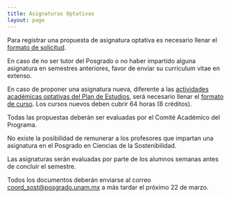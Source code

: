 ```yaml
---
title: Asignaturas Optativas
layout: page
---
```


Para registrar una propuesta de asignatura optativa es necesario
llenar el [formato de solicitud](/assets/formatos/profesores/formato-cursos-nuevos.docx).

En caso de no ser tutor del Posgrado o no haber impartido alguna
asignatura en semestres anteriores, favor de enviar su curriculum
vitae en extenso.

En caso de proponer una asignatura nueva, diferente a las
[actividades académicas optativas del Plan de Estudios](/assets/docs/actividades_academicas-optativas.pdf),
será necesario llenar el [formato de curso](/assets/formatos/profesores/solicitud_cursos_optativos.xls).
Los cursos nuevos deben cubrir 64 horas (8 créditos).

Todas las propuestas deberán ser evaluadas por el Comité Académico del
Programa.

No existe la posibilidad de remunerar a los profesores que impartan
una asignatura en el Posgrado en Ciencias de la Sostenibilidad.

Las asignaturas serán evaluadas por parte de los alumnos semanas antes
de concluir el semestre.

Todos los documentos deberán enviarse al correo
<coord_sost@posgrado.unam.mx> a más tardar el próximo 22 de marzo.
